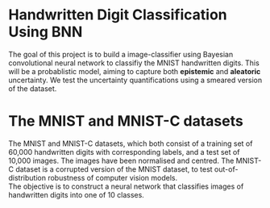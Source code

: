 # Handwritten Digit Classification Using BNN
The goal of this project is to build a image-classifier using Bayesian convolutional neural network to classifiy the MNIST handwritten digits. This will be a probablistic model, aiming to capture both __epistemic__ and __aleatoric__ uncertainty. 
We test the uncertainty quantifications using a smeared version of the dataset.

# The MNIST and MNIST-C datasets
The MNIST and MNIST-C datasets, which both consist of a training set of 60,000 handwritten digits with corresponding labels, and a test set of 10,000 images. The images have been normalised and centred. The MNIST-C dataset is a corrupted version of the MNIST dataset, to test out-of-distribution robustness of computer vision models.
<br>
The objective is to construct a neural network that classifies images of handwritten digits into one of 10 classes.

